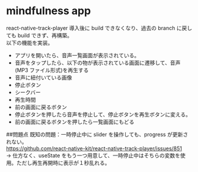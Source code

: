 # mindfulness app

react-native-track-player 導入後に build できなくなり、過去の branch に戻しても build できず、再構築。  
以下の機能を実装。

- アプリを開いたら、音声一覧画面が表示されている。
- 音声をタップしたら、以下の物が表示されている画面に遷移して、音声(MP3 ファイル形式)を再生する
- 音声に紐付いている画像
- 停止ボタン
- シークバー
- 再生時間
- 前の画面に戻るボタン
- 停止ボタンを押したら音声を停止して、停止ボタンを再生ボタンに変える。
- 前の画面に戻るボタンを押したら一覧画面にもどる

##問題点
既知の問題：一時停止中に slider を操作しても、progress が更新されない。  
https://github.com/react-native-kit/react-native-track-player/issues/851  
→ 仕方なく、useState をもう一つ用意して、一時停止中はそちらの変数を使用。ただし再生再開時に表示が１秒乱れる。
